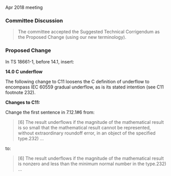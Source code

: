 Apr 2018 meeting

### Committee Discussion

> The committee accepted the Suggested Technical Corrigendum as the Proposed
> Change (using our new terminology).

### Proposed Change

In TS 18661-1, before 14.1, insert:

**14.0 C underflow**

The following change to C11 loosens the C definition of underflow to encompass
IEC 60559 gradual underflow, as is its stated intention (see C11 footnote 232).

**Changes to C11:**

Change the first sentence in 7.12.1#6 from:

> \[6\] The result underflows if the magnitude of the mathematical result is so
> small that the mathematical result cannot be represented, without extraordinary
> roundoff error, in an object of the specified type.232) …

to:

> \[6\] The result underflows if the magnitude of the mathematical result is
> nonzero and less than the minimum normal number in the type.232) …
